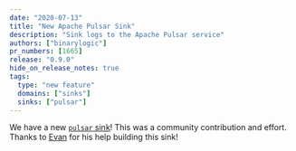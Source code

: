 ```yaml
---
date: "2020-07-13"
title: "New Apache Pulsar Sink"
description: "Sink logs to the Apache Pulsar service"
authors: ["binarylogic"]
pr_numbers: [1665]
release: "0.9.0"
hide_on_release_notes: true
tags:
  type: "new feature"
  domains: ["sinks"]
  sinks: ["pulsar"]
---
```


We have a new [`pulsar` sink][docs.sinks.pulsar]! This was a community
contribution and effort. Thanks to [Evan](https://github.com/leshow) for his
help building this sink!

[docs.sinks.pulsar]: /docs/reference/sinks/pulsar/

